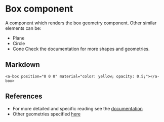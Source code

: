 # Box component
A component which renders the box geometry component.
Other similar elements can be:
* Plane
* Circle
* Cone
Check the documentation for more shapes and geometries.

## Markdown
```
<a-box position="0 0 0" material="color: yellow; opacity: 0.5;"></a-box>
```

## References
* For more detailed and specific reading see the [documentation](https://aframe.io/docs/1.0.0/primitives/a-box.html)
* Other geometries specified [here](https://aframe.io/docs/1.0.0/components/geometry.html)

